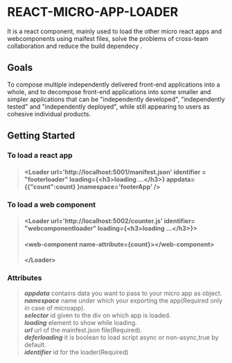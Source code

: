 # REACT-MICRO-APP-LOADER
It is a react component, mainly used to load the other micro react apps and webcomponents using maifest files, solve the problems of cross-team collaboration and reduce the build dependecy .
## Goals
To compose multiple independently delivered front-end applications into a whole, and to decompose front-end applications into some smaller and simpler applications that can be "independently developed", "independently tested" and "independently deployed", while still appearing to users as cohesive individual products.

## Getting Started

### To load a react app
>####  <Loader url='http://localhost:5001/manifest.json' identifier = "footerloader" loading={\<h3>loading ...\</h3>} appdata= {{"count":count} }namespace='footerApp' />

### To load a web component
>#### <Loader url='http://localhost:5002/counter.js' identifier= "webcomponentloader" loading={\<h3>loading ...\</h3>}>
>#### \<web-component name-attribute={count}>\</web-component> 
>#### \</Loader> 

### Attributes 
>***appdata*** contains data you want to pass to your micro app as object.</br>
>***namespace*** name under which your exporting the app(Required only in case of microapp).</br>
>***selector*** id given to the div on which app is loaded.</br>
>***loading*** element to show while loading.</br>
>***url*** url of the mainfest.json file(Required).</br>
>***deferloading*** it is boolean to load script async or non-async,true by default.</br>
>***identifier*** id for the loader(Required)


